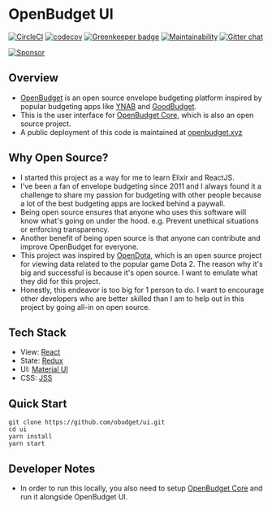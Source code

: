 # OpenBudget UI

[![CircleCI](https://circleci.com/gh/obudget/ui.svg?style=svg)](https://circleci.com/gh/obudget/ui) [![codecov](https://codecov.io/gh/obudget/ui/branch/master/graph/badge.svg)](https://codecov.io/gh/obudget/ui) [![Greenkeeper badge](https://badges.greenkeeper.io/obudget/ui.svg)](https://greenkeeper.io/) [![Maintainability](https://api.codeclimate.com/v1/badges/33e91f231017c98b01f0/maintainability)](https://codeclimate.com/github/obudget/ui/maintainability) [![Gitter chat](https://badges.gitter.im/obudget.png)](https://gitter.im/obudget)

[![Sponsor](https://app.codesponsor.io/embed/FtXSUnEDZhz4wUWaXdYz3wdD/obudget/ui.svg)](https://app.codesponsor.io/link/FtXSUnEDZhz4wUWaXdYz3wdD/obudget/ui)

## Overview

* [OpenBudget](https://openbudget.xyz) is an open source envelope budgeting platform inspired by popular budgeting apps like [YNAB](https://youneedabudget.com) and [GoodBudget](https://goodbudget.com).
* This is the user interface for [OpenBudget Core](https://github.com/obudget/core), which is also an open source project.
* A public deployment of this code is maintained at [openbudget.xyz](https://openbudget.xyz)

## Why Open Source?

* I started this project as a way for me to learn Elixir and ReactJS.
* I've been a fan of envelope budgeting since 2011 and I always found it a challenge to share my passion for budgeting with other people because a lot of the best budgeting apps are locked behind a paywall.
* Being open source ensures that anyone who uses this software will know what's going on under the hood. e.g. Prevent unethical situations or enforcing transparency.
* Another benefit of being open source is that anyone can contribute and improve OpenBudget for everyone.
* This project was inspired by [OpenDota](https://www.opendota.com), which is an open source project for viewing data related to the popular game Dota 2. The reason why it's big and successful is because it's open source. I want to emulate what they did for this project.
* Honestly, this endeavor is too big for 1 person to do. I want to encourage other developers who are better skilled than I am to help out in this project by going all-in on open source.

## Tech Stack

* View: [React](https://reactjs.org)
* State: [Redux](https://redux.js.org)
* UI: [Material UI](http://www.material-ui-next.com)
* CSS: [JSS](http://cssinjs.org)

## Quick Start

```
git clone https://github.com/obudget/ui.git
cd ui
yarn install
yarn start
```

## Developer Notes

* In order to run this locally, you also need to setup [OpenBudget Core](https://github.com/obudget/core) and run it alongside OpenBudget UI.